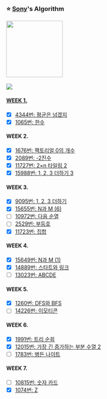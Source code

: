 
### :star: [Sony](https://github.com/xoxeez)'s Algorithm
<td align="center">
 <a href="https://github.com/xoxeez">
  <img src="https://avatars.githubusercontent.com/u/52715471?v=4?s=100" width="150px;"/>
 </br></br>
</td>

<img src="https://img.shields.io/badge/JAVA-007396?style=flat-square&logo=java&logoColor=white">

#### WEEK 1.
 - [x] [4344번: 평균은 넘겠지](https://www.acmicpc.net/problem/4344)
 - [x] [1065번: 한수](https://www.acmicpc.net/problem/1065)

#### WEEK 2.
 - [x] [1676번: 팩토리얼 0의 개수](https://www.acmicpc.net/problem/1676)
 - [x] [2089번: -2진수](https://www.acmicpc.net/problem/2089)
 - [x] [11727번: 2×n 타일링 2](https://www.acmicpc.net/problem/11727)
 - [x] [15988번: 1, 2, 3 더하기 3](https://www.acmicpc.net/problem/15988)

#### WEEK 3.
 - [x] [9095번: 1, 2, 3 더하기](https://www.acmicpc.net/problem/9095)
 - [x] [15655번: N과 M (6)](https://www.acmicpc.net/problem/15655)
 - [ ] [10972번: 다음 순열](https://www.acmicpc.net/problem/10972)
 - [ ] [2529번: 부등호](https://www.acmicpc.net/problem/2529)
 - [x] [11723번: 집합](https://www.acmicpc.net/problem/11723)

#### WEEK 4.
- [x] [15649번: N과 M (1)](https://www.acmicpc.net/problem/15649)
- [x] [14889번: 스타트와 링크](https://www.acmicpc.net/problem/14889)
- [ ] [13023번: ABCDE](https://www.acmicpc.net/problem/13023)

#### WEEK 5.
 - [x] [1260번: DFS와 BFS](https://www.acmicpc.net/problem/1260)
 - [ ] [14226번: 이모티콘](https://www.acmicpc.net/problem/14226)

#### WEEK 6.
 - [x] [1991번: 트리 순회](https://www.acmicpc.net/problem/1991)
 - [x] [12015번: 가장 긴 증가하는 부분 수열 2](https://www.acmicpc.net/problem/12015)
 - [ ] [1783번: 병든 나이트](https://www.acmicpc.net/problem/1783)

#### WEEK 7.
 - [ ] [10815번: 숫자 카드](https://www.acmicpc.net/problem/10815)
 - [x] [1074번: Z](https://www.acmicpc.net/problem/1074)
